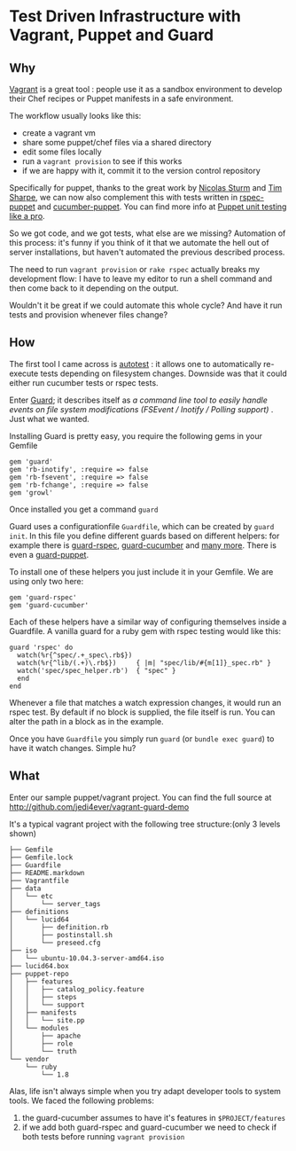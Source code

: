# Test Driven Infrastructure with Vagrant, Puppet and Guard
## Why
[Vagrant](http://vagrantup.com) is a great tool : people use it as a sandbox environment to develop their Chef recipes or Puppet manifests in a safe environment.

The workflow usually looks like this:

- create a vagrant vm
- share some puppet/chef files via a shared directory
- edit some files locally
- run a `vagrant provision` to see if this works
- if we are happy with it, commit it to the version control repository

Specifically for puppet, thanks to the great work by [Nicolas Sturm](http://twitter.com/nistude) and [Tim Sharpe](http://twitter.com/rodjek), we can now also complement this with tests written in [rspec-puppet](https://github.com/rodjek/rspec-puppet) and [cucumber-puppet](https://github.com/nistude/cucumber-puppet). You can find more info at [Puppet unit testing like a pro](http://www.jedi.be/blog/2011/12/05/puppet-unit-testing-like-a-pro/).

So we got code, and we got tests, what else are we missing? Automation of this process: it's funny if you think of it that we automate the hell out of server installations, but haven't automated the previous described process.

The need to run `vagrant provision` or `rake rspec` actually breaks my development flow: I have to leave my editor to run a shell command and then come back to it depending on the output.

Wouldn't it be great if we could automate this whole cycle? And have it run tests and provision whenever files change?

## How
The first tool I came across is [autotest](https://github.com/autotest/autotest) : it allows one to automatically re-execute tests depending on filesystem changes. Downside was that it could either run cucumber tests or rspec tests.

Enter [Guard](https://github.com/guard/guard); it describes itself as _a command line tool to easily handle events on file system modifications (FSEvent / Inotify / Polling support)_ . Just what we wanted.

Installing Guard is pretty easy, you require the following gems in your Gemfile

    gem 'guard'
    gem 'rb-inotify', :require => false
    gem 'rb-fsevent', :require => false
    gem 'rb-fchange', :require => false
    gem 'growl'

Once installed you get a command `guard`

Guard uses a configurationfile `Guardfile`, which can be created by `guard init`. In this file you define different guards based on different helpers: for example there is [guard-rspec](http://github.com/guard/guard-rspec), [guard-cucumber](http://github.com/guard/guard-cucumber) and [many more](http://github.com/guard). There is even a [guard-puppet](http://github.com/guard/guard-puppet).

To install one of these helpers you just include it in your Gemfile. We are using only two here:

    gem 'guard-rspec'
    gem 'guard-cucumber'

Each of these helpers have a similar way of configuring themselves inside a Guardfile. A vanilla guard for a ruby gem with rspec testing would like this:

    guard 'rspec' do
      watch(%r{^spec/.+_spec\.rb$})
      watch(%r{^lib/(.+)\.rb$})     { |m| "spec/lib/#{m[1]}_spec.rb" }
      watch('spec/spec_helper.rb')  { "spec" }
      end
    end

Whenever a file that matches a watch expression changes, it would run an rspec test. By default if no block is supplied, the file itself is run. You can alter the path in a block as in the example.

Once you have `Guardfile` you simply run `guard` (or `bundle exec guard`) to have it watch changes. Simple hu?

## What
Enter our sample puppet/vagrant project. You can find the full source at <http://github.com/jedi4ever/vagrant-guard-demo>

It's a typical vagrant project with the following tree structure:(only 3 levels shown)

    ├── Gemfile
    ├── Gemfile.lock
    ├── Guardfile
    ├── README.markdown
    ├── Vagrantfile
    ├── data
    │   └── etc
    │       └── server_tags
    ├── definitions
    │   └── lucid64
    │       ├── definition.rb
    │       ├── postinstall.sh
    │       └── preseed.cfg
    ├── iso
    │   └── ubuntu-10.04.3-server-amd64.iso
    ├── lucid64.box
    ├── puppet-repo
    │   ├── features
    │   │   ├── catalog_policy.feature
    │   │   ├── steps
    │   │   └── support
    │   ├── manifests
    │   │   └── site.pp
    │   └── modules
    │       ├── apache
    │       ├── role
    │       └── truth
    └── vendor
        └── ruby
            └── 1.8

Alas, life isn't always simple when you try adapt developer tools to system tools. We faced the following problems:

1. the guard-cucumber assumes to have it's features in `$PROJECT/features`
2. if we add both guard-rspec and guard-cucumber we need to check if both tests before running `vagrant provision`

